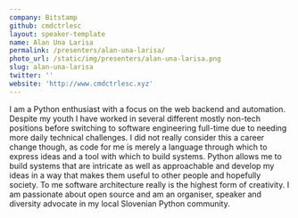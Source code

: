 ```yaml
---
company: Bitstamp
github: cmdctrlesc
layout: speaker-template
name: Alan Una Larisa
permalink: /presenters/alan-una-larisa/
photo_url: /static/img/presenters/alan-una-larisa.png
slug: alan-una-larisa
twitter: ''
website: 'http://www.cmdctrlesc.xyz'
---
```


I am a Python enthusiast with a focus on the web backend and automation. Despite my youth I have worked in several different mostly non-tech positions before switching to software engineering full-time due to needing more daily technical challenges. I did not really consider this a career change though, as code for me is merely a language through which to express ideas and a tool with which to build systems. Python allows me to build systems that are intricate as well as approachable and develop my ideas in a way that makes them useful to other people and hopefully society. To me software architecture really is the highest form of creativity. I am passionate about open source and am an organiser, speaker and diversity advocate in my local Slovenian Python community.
